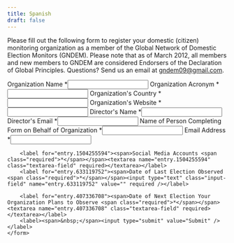 ```yaml
---
title: Spanish
draft: false
---
```



<p>
    Please fill out the following form to register your domestic (citizen) monitoring organization as a member of the Global Network of Domestic Election Monitors (GNDEM). Please note that as of March 2012, all members and new members to GNDEM are considered Endorsers of the Declaration of Global Principles.
    Questions? Send us an email at <a href="mailto:gndem09@gmail.com">gndem09@gmail.com</a>.
</p>
<div class="join-form">
    <form action="https://docs.google.com/forms/d/e/1FAIpQLSfLBun_QqmWNjkZSRPnWLvD-7Q4zye3xxWatn2S02KRVf2NqQ/formResponse" method="post">
        <label for="entry.354387486"><span>Organization Name <span class="required">*</span></span><input type="text" class="input-field" name="entry.354387486" value="" required /></label>
        <label for="entry.354601185"><span>Organization Acronym <span class="required">*</span></span><input type="text" class="input-field" name="entry.354601185" value="" required /></label>
        <label for="entry.823125843"><span>Organization's Country <span class="required">*</span></span><input type="text" class="input-field" name="entry.823125843" value="" required /></label>
        <label for="entry.242685667"><span>Organization's Website <span class="required">*</span></span><input type="text" class="input-field" name="entry.242685667" value="" required /></label>
        <label for="entry.179010872"><span>Director's Name <span class="required">*</span></span><input type="text" class="input-field" name="entry.179010872" value="" required /></label>
        <label for="entry.2033957242"><span>Director's Email <span class="required">*</span></span><input type="text" class="input-field" name="entry.2033957242" value="" required /></label>
        <label for="entry.6948306"><span>Name of Person Completing Form on Behalf of Organization <span class="required">*</span></span><input type="text" class="input-field" name="entry.6948306" value="" required /></label>
        <label for="entry.1830295448"><span>Email Address <span class="required">*</span></span><input type="text" class="input-field" name="entry.1830295448" value="" required /></label>

```
    <label for="entry.1504255594"><span>Social Media Accounts <span class="required">*</span></span><textarea name="entry.1504255594" class="textarea-field" required></textarea></label>
    <label for="entry.633119752"><span>Date of Last Election Observed <span class="required">*</span></span><input type="text" class="input-field" name="entry.633119752" value="" required /></label>
    
    <label for="entry.407336708"><span>Date of Next Election Your Organization Plans to Observe <span class="required">*</span></span><textarea name="entry.407336708" class="textarea-field" required></textarea></label>
    <label><span>&nbsp;</span><input type="submit" value="Submit" /></label>
</form>
```

</div>
